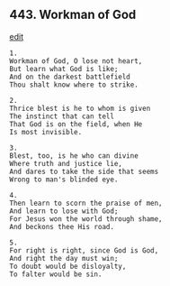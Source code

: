 
## 443.  Workman of God
[edit](https://docs.google.com/document/d/1UKYUrTpToeQYbY3EYt4hQzqBcwDuLc2J/edit?mode=html)



    1.
    Workman of God, O lose not heart, 
    But learn what God is like; 
    And on the darkest battlefield 
    Thou shalt know where to strike. 

    2.
    Thrice blest is he to whom is given 
    The instinct that can tell 
    That God is on the field, when He 
    Is most invisible. 

    3.
    Blest, too, is he who can divine 
    Where truth and justice lie, 
    And dares to take the side that seems 
    Wrong to man's blinded eye. 

    4.
    Then learn to scorn the praise of men, 
    And learn to lose with God; 
    For Jesus won the world through shame, 
    And beckons thee His road. 

    5.
    For right is right, since God is God, 
    And right the day must win; 
    To doubt would be disloyalty, 
    To falter would be sin.

